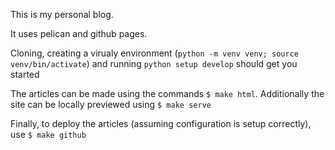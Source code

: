 This is my personal blog.

It uses pelican and github pages. 

Cloning, creating a virualy environment (`python -m venv venv; source venv/bin/activate`) and running `python setup develop` should get you started

The articles can be made using the commands `$ make html`. Additionally the site can be locally previewed using `$ make serve`

Finally, to deploy the articles (assuming configuration is setup correctly), use `$ make github`
